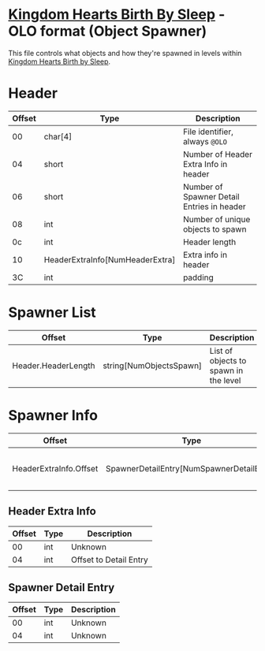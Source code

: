 # [Kingdom Hearts Birth By Sleep](index.md) - OLO format (Object Spawner)

This file controls what objects and how they're spawned in levels within [Kingdom Hearts Birth by Sleep](../../index).

# Header
| Offset | Type  | Description
|--------|-------|------------
| 00     | char[4]   | File identifier, always `@OLO`
| 04     | short   | Number of Header Extra Info in header
| 06     | short | Number of Spawner Detail Entries in header
| 08     | int | Number of unique objects to spawn
| 0c     | int | Header length
| 10     | HeaderExtraInfo[NumHeaderExtra]   | Extra info in header
| 3C     | int   | padding

# Spawner List
| Offset | Type  | Description
|--------|-------|------------
| Header.HeaderLength     | string[NumObjectsSpawn]   | List of objects to spawn in the level

# Spawner Info
| Offset | Type  | Description
|--------|-------|------------
| HeaderExtraInfo.Offset     | SpawnerDetailEntry[NumSpawnerDetailEntry]   | Includes extra info on each spawner


## Header Extra Info
| Offset | Type  | Description
|--------|-------|------------
| 00     | int   | Unknown
| 04     | int   | Offset to Detail Entry

## Spawner Detail Entry
| Offset | Type  | Description
|--------|-------|------------
| 00     | int   | Unknown
| 04     | int   | Unknown
